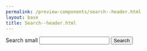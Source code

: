 ```yaml
--- 
permalink: /preview-components/search--header.html
layout: base 
title: Search--header.html
---
```


<form class="search search-small ">
  <div role="search">
    <label class="sr-only" for="search-field-small">Search small</label>
    <input id="search-field-small" type="search" name="search">
    <button type="submit">
      <span class="sr-only">Search</span>
    </button>
  </form>
</div>

